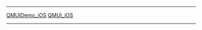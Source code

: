 
------

[QMUIDemo_iOS](https://github.com/QMUI/QMUIDemo_iOS)
[QMUI_iOS](https://github.com/Tencent/QMUI_iOS)

<!-- <p align="left">
 <img src="https://raw.githubusercontent.com/dogo/SCLAlertView/master/ScreenShots/ScreenShot2.png" style='height: 20%; width: 20%; object-fit: contain'/>

</p> -->

------
